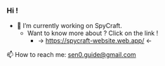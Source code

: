 ### Hi !

- 🔭 I’m currently working on SpyCraft.
   - Want to know more about ? Click on the link !
      - -> https://spycraft-website.web.app/ <-

📫 How to reach me: sen0.guide@gmail.com


<!--
**Sen0-dev/Sen0-dev** is a ✨ _special_ ✨ repository because its `README.md` (this file) appears on your GitHub profile.

Here are some ideas to get you started:

- 🔭 I’m currently working on ...
- 🌱 I’m currently learning ...
- 👯 I’m looking to collaborate on ...
- 🤔 I’m looking for help with ...
- 💬 Ask me about ...
- 📫 How to reach me: ...
- 😄 Pronouns: ...
- ⚡ Fun fact: ...
-->
